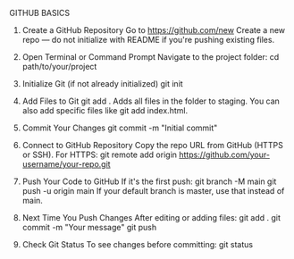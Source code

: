 GITHUB BASICS

1. Create a GitHub Repository
Go to https://github.com/new
Create a new repo — do not initialize with README if you're pushing existing files.

2. Open Terminal or Command Prompt
Navigate to the project folder:
cd path/to/your/project

3. Initialize Git (if not already initialized)
git init

4. Add Files to Git
git add .
Adds all files in the folder to staging. You can also add specific files like git add index.html.

5. Commit Your Changes
git commit -m "Initial commit"

6. Connect to GitHub Repository
Copy the repo URL from GitHub (HTTPS or SSH).
For HTTPS:
git remote add origin https://github.com/your-username/your-repo.git

7. Push Your Code to GitHub
If it's the first push:
git branch -M main
git push -u origin main
If your default branch is master, use that instead of main.

8. Next Time You Push Changes
After editing or adding files:
git add .
git commit -m "Your message"
git push

9. Check Git Status
To see changes before committing:
git status
